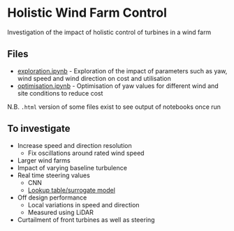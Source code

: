 # Holistic Wind Farm Control
Investigation of the impact of holistic control of turbines in a wind farm

## Files
- [exploration.ipynb](exploration.ipynb) - Exploration of the impact of parameters such as yaw, wind speed and wind direction on cost and utilisation
- [optimisation.ipynb](optimisation.ipynb) - Optimisation of yaw values for different wind and site conditions to reduce cost

N.B. `.html` version of some files exist to see output of notebooks once run

## To investigate
- Increase speed and direction resolution
    - Fix oscillations around rated wind speed
- Larger wind farms
- Impact of varying baseline turbulence
- Real time steering values
    - CNN
    - [Lookup table/surrogate model](https://adaptive.readthedocs.io/en/latest/algorithms_and_examples.html#examples)
- Off design performance
    - Local variations in speed and direction
    - Measured using LiDAR
- Curtailment of front turbines as well as steering

